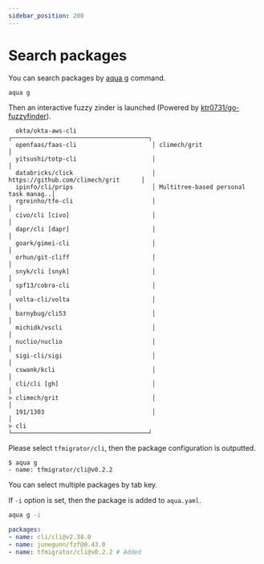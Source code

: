 ```yaml
---
sidebar_position: 200
---
```


# Search packages

You can search packages by [aqua g](/docs/reference/usage#aqua-generate) command.

```bash
aqua g
```

Then an interactive fuzzy zinder is launched (Powered by [ktr0731/go-fuzzyfinder](https://github.com/ktr0731/go-fuzzyfinder)).

```
  okta/okta-aws-cli                     ┌──────────────────────────────────────┐
  openfaas/faas-cli                     │ climech/grit                         │
  yitsushi/totp-cli                     │                                      │
  databricks/click                      │ https://github.com/climech/grit      │
  ipinfo/cli/prips                      │ Multitree-based personal task manag..│
  rgreinho/tfe-cli                      │                                      │
  civo/cli [civo]                       │                                      │
  dapr/cli [dapr]                       │                                      │
  goark/gimei-cli                       │                                      │
  orhun/git-cliff                       │                                      │
  snyk/cli [snyk]                       │                                      │
  spf13/cobra-cli                       │                                      │
  volta-cli/volta                       │                                      │
  barnybug/cli53                        │                                      │
  michidk/vscli                         │                                      │
  nuclio/nuclio                         │                                      │
  sigi-cli/sigi                         │                                      │
  cswank/kcli                           │                                      │
  cli/cli [gh]                          │                                      │
> climech/grit                          │                                      │
  191/1303                              │                                      │
> cli                                   └──────────────────────────────────────┘
```

Please select `tfmigrator/cli`, then the package configuration is outputted.

```console
$ aqua g
- name: tfmigrator/cli@v0.2.2
```

You can select multiple packages by tab key.

If `-i` option is set, then the package is added to `aqua.yaml`.

```bash
aqua g -i
```

```yaml
packages:
- name: cli/cli@v2.38.0
- name: junegunn/fzf@0.43.0
- name: tfmigrator/cli@v0.2.2 # Added
```
